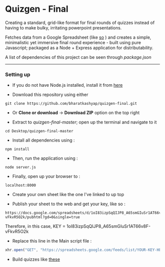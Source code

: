 Quizgen - Final
======

Creating a standard, grid-like format for final rounds of quizzes instead of having to make bulky, irritating powerpoint presentations.

Fetches data from a Google Spreadsheet (like [so](https://docs.google.com/spreadsheets/d/1oI83izpSqQIJP8_A65smGIuSr1AT66v8F-vFkvR5O2k/edit#gid=0) ) and creates a simple, minimalistic yet immersive final round experience - built using pure Javascript; packaged as a Node + Express application for distributability.

A list of dependencies of this project can be seen through *package.json*

***
### Setting up

* If you do not have Node.js installed, install it from [here](https://www.nodejs.org)

* Download this repository using either

````
git clone https://github.com/bharatkashyap/quizgen-final.git
````

* Or **Clone or download** -> **Download ZIP** option on the top right

* Extract to *quizgen-final-master*; open up the terminal and navigate to it

````
cd Desktop/quizgen-final-master
````

* Install all dependencies using :

```
npm install
```

* Then, run the application using :

```
node server.js
```

* Finally, open up your browser to :

```
localhost:8000
```

* Create your own sheet like the one I've linked to up top

* Publish your sheet to the web and get your key, like so :
```
https://docs.google.com/spreadsheets/d/1oI83izpSqQIJP8_A65smGIuSr1AT66v8F-vFkvR5O2k/pubhtml?gd=0&single=true
```
Therefore, in this case, KEY = 1oI83izpSqQIJP8_A65smGIuSr1AT66v8F-vFkvR5O2k


* Replace this line in the Main script file :
```javascript
xhr.open("GET", "https://spreadsheets.google.com/feeds/list/YOUR-KEY-HERE/od6/public/values?alt=json", true);
```

* Build quizzes like [these](https://bharatkashyap.github.io/quizzes/17nov16/View)
